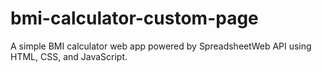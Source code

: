 # bmi-calculator-custom-page
A simple BMI calculator web app powered by SpreadsheetWeb API using HTML, CSS, and JavaScript.

